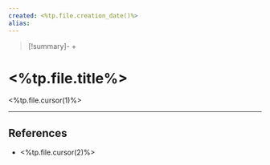 ```yaml
---
created: <%tp.file.creation_date()%>
alias: 
---
```

> [!summary]-
> + 

# <%tp.file.title%>

<%tp.file.cursor(1)%>

----

## References
+ <%tp.file.cursor(2)%>
